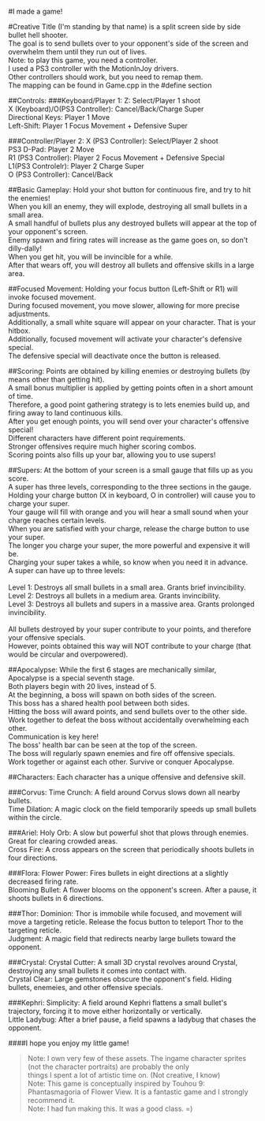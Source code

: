 #I made a game!

#Creative Title (I'm standing by that name) 
is a split screen side by side bullet hell shooter.</br>
The goal is to send bullets over to your opponent's side of the screen and overwhelm them until they run out of lives.</br>
Note: to play this game, you need a controller.</br>
I used a PS3 controller with the MotionInJoy drivers.</br>
Other controllers should work, but you need to remap them.</br>
The mapping can be found in Game.cpp in the #define section</br>


##Controls:
###Keyboard/Player 1:
Z: Select/Player 1 shoot</br>
X (Keyboard)/O(PS3 Controller): Cancel/Back/Charge Super</br>
Directional Keys: Player 1 Move</br>
Left-Shift: Player 1 Focus Movement + Defensive Super</br>


###Controller/Player 2:
X (PS3 Controller): Select/Player 2 shoot</br>
PS3 D-Pad: Player 2 Move</br>
R1 (PS3 Controller): Player 2 Focus Movement + Defensive Special</br>
L1(PS3 Controlelr): Player 2 Charge Super</br>
O (PS3 Controller): Cancel/Back</br>

##Basic Gameplay:
Hold your shot button for continuous fire, and try to hit the enemies!</br>
When you kill an enemy, they will explode, destroying all small bullets in a small area.</br>
A small handful of bullets plus any destroyed bullets will appear at the top of your opponent's screen.</br>
Enemy spawn and firing rates will increase as the game goes on, so don't dilly-dally!</br>
When you get hit, you will be invincible for a while.</br>
After that wears off, you will destroy all bullets and offensive skills in a large area.</br>

##Focused Movement:
Holding your focus button (Left-Shift or R1) will invoke focused movement.</br>
During focused movement, you move slower, allowing for more precise adjustments.</br>
Additionally, a small white square will appear on your character.  That is your hitbox.</br>
Additionally, focused movement will activate your character's defensive special.</br>
The defensive special will deactivate once the button is released.</br>

##Scoring:
Points are obtained by killing enemies or destroying bullets (by means other than getting hit).</br>
A small bonus multiplier is applied by getting points often in a short amount of time.</br>
Therefore, a good point gathering strategy is to lets enemies build up, and firing away to land continuous kills.</br>
After you get enough points, you will send over your character's offensive special!</br>
Different characters have different point requirements.</br>
Stronger offensives require much higher scoring combos.</br>
Scoring points also fills up your bar, allowing you to use supers!</br>

##Supers:
At the bottom of your screen is a small gauge that fills up as you score.</br>
A super has three levels, corresponding to the three sections in the gauge.</br>
Holding your charge button (X in keyboard, O in controller) will cause you to charge your super.</br>
Your gauge will fill with orange and you will hear a small sound when your charge reaches certain levels.</br>
When you are satisfied with your charge, release the charge button to use your super.</br>
The longer you charge your super, the more powerful and expensive it will be.</br>
Charging your super takes a while, so know when you need it in advance.</br>
A super can have up to three levels:</br></br>
Level 1: Destroys all small bullets in a small area.  Grants brief invincibility.</br>
Level 2: Destroys all bullets in a medium area.  Grants invincibility.</br>
Level 3: Destroys all bullets and supers in a massive area.  Grants prolonged invincibility.</br></br>
All bullets destroyed by your super contribute to your points, and therefore your offensive specials.</br>
However, points obtained this way will NOT contribute to your charge (that would be circular and overpowered).</br>

##Apocalypse:
While the first 6 stages are mechanically similar, Apocalypse is a special seventh stage.</br>
Both players begin with 20 lives, instead of 5.</br>
At the beginning, a boss will spawn on both sides of the screen.</br>
This boss has a shared health pool between both sides.</br>
Hitting the boss will award points, and send bullets over to the other side.</br>
Work together to defeat the boss without accidentally overwhelming each other.</br>
Communication is key here!</br>
The boss' health bar can be seen at the top of the screen.</br>
The boss will regularly spawn enemies and fire off offensive specials.</br>
Work together or against each other.  Survive or conquer Apocalypse.</br>

##Characters:
Each character has a unique offensive and defensive skill.

###Corvus:
Time Crunch: A field around Corvus slows down all nearby bullets.</br>
Time Dilation: A magic clock on the field temporarily speeds up small bullets within the circle.</br>

###Ariel:
Holy Orb: A slow but powerful shot that plows through enemies.  Great for clearing crowded areas.</br>
Cross Fire: A cross appears on the screen that periodically shoots bullets in four directions.</br>

###Flora:
Flower Power: Fires bullets in eight directions at a slightly decreased firing rate.</br>
Blooming Bullet: A flower blooms on the opponent's screen.  After a pause, it shoots bullets in 6 directions.</br>

###Thor:
Dominion: Thor is immobile while focused, and movement will move a targeting reticle.  Release the focus button to teleport Thor to the targeting reticle.</br>
Judgment: A magic field that redirects nearby large bullets toward the opponent.</br>

###Crystal:
Crystal Cutter: A small 3D crystal revolves around Crystal, destroying any small bullets it comes into contact with.</br>
Crystal Clear: Large gemstones obscure the opponent's field.  Hiding bullets, enemeies, and other offensive specials.</br>

###Kephri:
Simplicity: A field around Kephri flattens a small bullet's trajectory, forcing it to move either horizontally or vertically.</br>
Little Ladybug: After a brief pause, a field spawns a ladybug that chases the opponent.</br>

####I hope you enjoy my little game!</br>
>Note: I own very few of these assets. The ingame character sprites (not the character portraits) are probably the only</br> things I spent a lot of artistic time on. (Not creative, I know)</br>
>Note: This game is conceptually inspired by Touhou 9: Phantasmagoria of Flower View.  It is a fantastic game and I strongly recommend it.</br>
>Note: I had fun making this.  It was a good class.  =)

